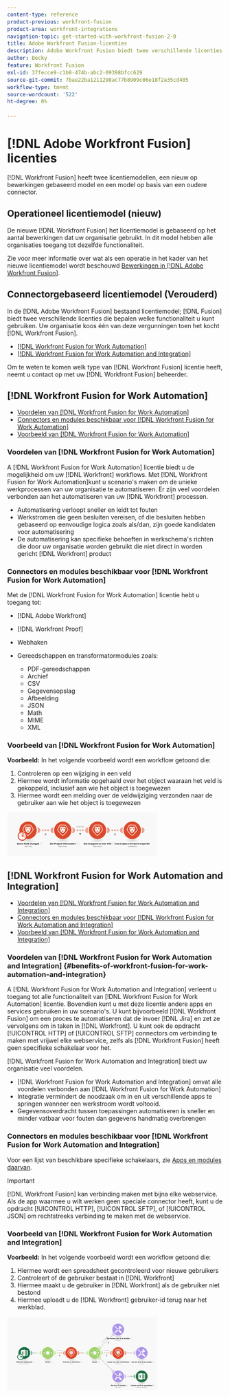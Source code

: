 ```yaml
---
content-type: reference
product-previous: workfront-fusion
product-area: workfront-integrations
navigation-topic: get-started-with-workfront-fusion-2-0
title: Adobe Workfront Fusion-licenties
description: Adobe Workfront Fusion biedt twee verschillende licenties die bepalen welke functionaliteit u kunt gebruiken. Uw organisatie koos één van deze vergunningen toen het Workfront Fusion kocht.
author: Becky
feature: Workfront Fusion
exl-id: 37fecce9-c1b8-474b-abc2-09398bfcc629
source-git-commit: 7bae22ba1211298ac77b8909c06e18f2a35cd405
workflow-type: tm+mt
source-wordcount: '522'
ht-degree: 0%

---
```


# [!DNL Adobe Workfront Fusion] licenties

[!DNL Workfront Fusion] heeft twee licentiemodellen, een nieuw op bewerkingen gebaseerd model en een model op basis van een oudere connector.

## Operationeel licentiemodel (nieuw)

De nieuwe [!DNL Workfront Fusion] het licentiemodel is gebaseerd op het aantal bewerkingen dat uw organisatie gebruikt. In dit model hebben alle organisaties toegang tot dezelfde functionaliteit.

Zie voor meer informatie over wat als een operatie in het kader van het nieuwe licentiemodel wordt beschouwd [Bewerkingen in [!DNL Adobe Workfront Fusion]](/help/quicksilver/workfront-fusion/get-started/operations-in-workfront-fusion.md).

## Connectorgebaseerd licentiemodel (Verouderd)

In de [!DNL Adobe Workfront Fusion] bestaand licentiemodel; [!DNL Fusion] biedt twee verschillende licenties die bepalen welke functionaliteit u kunt gebruiken. Uw organisatie koos één van deze vergunningen toen het kocht [!DNL Workfront Fusion].

* [[!DNL Workfront Fusion for Work Automation]](#workfront-fusion-for-work-automation)
* [[!DNL Workfront Fusion for Work Automation and Integration]](#workfront-fusion-for-work-automation-and-integration)

Om te weten te komen welk type van [!DNL Workfront Fusion] licentie heeft, neemt u contact op met uw [!DNL Workfront Fusion] beheerder.

## [!DNL Workfront Fusion for Work Automation]

* [Voordelen van [!DNL Workfront Fusion for Work Automation]](#benefits-of-workfront-fusion-for-work-automation)
* [Connectors en modules beschikbaar voor [!DNL Workfront Fusion for Work Automation]](#connectors-and-modules-available-for-workfront-fusion-for-work-automation)
* [Voorbeeld van [!DNL Workfront Fusion for Work Automation]](#example-of-workfront-fusion-for-work-automation)

### Voordelen van [!DNL Workfront Fusion for Work Automation]

A [!DNL Workfront Fusion for Work Automation] licentie biedt u de mogelijkheid om uw [!DNL Workfront] workflows. Met [!DNL Workfront Fusion for Work Automation]kunt u scenario&#39;s maken om de unieke werkprocessen van uw organisatie te automatiseren. Er zijn veel voordelen verbonden aan het automatiseren van uw [!DNL Workfront] processen.

* Automatisering verloopt sneller en leidt tot fouten
* Werkstromen die geen besluiten vereisen, of die besluiten hebben gebaseerd op eenvoudige logica zoals als/dan, zijn goede kandidaten voor automatisering
* De automatisering kan specifieke behoeften in werkschema&#39;s richten die door uw organisatie worden gebruikt die niet direct in worden gericht [!DNL Workfront] product

### Connectors en modules beschikbaar voor [!DNL Workfront Fusion for Work Automation]

Met de [!DNL Workfront Fusion for Work Automation] licentie hebt u toegang tot:

* [!DNL Adobe Workfront]
* [!DNL Workfront Proof]
* Webhaken
* Gereedschappen en transformatormodules zoals:

   * PDF-gereedschappen
   * Archief
   * CSV
   * Gegevensopslag
   * Afbeelding
   * JSON
   * Math
   * MIME
   * XML

### Voorbeeld van [!DNL Workfront Fusion for Work Automation]

**Voorbeeld:** In het volgende voorbeeld wordt een workflow getoond die:

1. Controleren op een wijziging in een veld
1. Hiermee wordt informatie opgehaald over het object waaraan het veld is gekoppeld, inclusief aan wie het object is toegewezen
1. Hiermee wordt een melding over de veldwijziging verzonden naar de gebruiker aan wie het object is toegewezen

![](assets/fusion-template-example-350x102.png)

## [!DNL Workfront Fusion for Work Automation and Integration]

* [Voordelen van [!DNL Workfront Fusion for Work Automation and Integration]](#benefits-of-workfront-fusion-for-work-automation-and-integration)
* [Connectors en modules beschikbaar voor [!DNL Workfront Fusion for Work Automation and Integration]](#connectors-and-modules-available-for-workfront-fusion-for-work-automation-and-integration)
* [Voorbeeld van [!DNL Workfront Fusion for Work Automation and Integration]](#example-of-workfront-fusion-for-work-automation-and-integration)

### Voordelen van [!DNL Workfront Fusion for Work Automation and Integration] {#benefits-of-workfront-fusion-for-work-automation-and-integration}

A [!DNL Workfront Fusion for Work Automation and Integration] verleent u toegang tot alle functionaliteit van [!DNL Workfront Fusion for Work Automation] licentie. Bovendien kunt u met deze licentie andere apps en services gebruiken in uw scenario&#39;s. U kunt bijvoorbeeld [!DNL Workfront Fusion] om een proces te automatiseren dat de invoer [!DNL Jira] en zet ze vervolgens om in taken in [!DNL Workfront]. U kunt ook de opdracht [!UICONTROL HTTP] of [!UICONTROL SFTP] connectors om verbinding te maken met vrijwel elke webservice, zelfs als [!DNL Workfront Fusion] heeft geen specifieke schakelaar voor het.

[!DNL Workfront Fusion for Work Automation and Integration] biedt uw organisatie veel voordelen.

* [!DNL Workfront Fusion for Work Automation and Integration] omvat alle voordelen verbonden aan [!DNL Workfront Fusion for Work Automation]
* Integratie vermindert de noodzaak om in en uit verschillende apps te springen wanneer een werkstroom wordt voltooid.
* Gegevensoverdracht tussen toepassingen automatiseren is sneller en minder vatbaar voor fouten dan gegevens handmatig overbrengen

### Connectors en modules beschikbaar voor [!DNL Workfront Fusion for Work Automation and Integration]

Voor een lijst van beschikbare specifieke schakelaars, zie [Apps en modules daarvan](../../workfront-fusion/apps-and-their-modules/apps-and-their-modules.md).

>[!IMPORTANT]
>
>[!DNL Workfront Fusion] kan verbinding maken met bijna elke webservice. Als de app waarmee u wilt werken geen speciale connector heeft, kunt u de opdracht [!UICONTROL HTTP], [!UICONTROL SFTP], of [!UICONTROL JSON] om rechtstreeks verbinding te maken met de webservice.

### Voorbeeld van [!DNL Workfront Fusion for Work Automation and Integration]

**Voorbeeld:** In het volgende voorbeeld wordt een workflow getoond die:

1. Hiermee wordt een spreadsheet gecontroleerd voor nieuwe gebruikers
1. Controleert of de gebruiker bestaat in [!DNL Workfront]
1. Hiermee maakt u de gebruiker in [!DNL Workfront] als de gebruiker niet bestond
1. Hiermee uploadt u de [!DNL Workfront] gebruiker-id terug naar het werkblad.

![](assets/fusion-integration-example--350x171.png)
